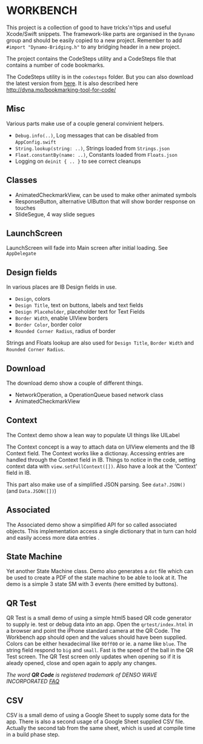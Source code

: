 # WORKBENCH

This project is a collection of good to have tricks'n'tips and useful Xcode/Swift snippets. The framework-like parts are organised in the `Dynamo` group and should be easily copied to a new project. Remember to add `#import "Dynamo-Bridging.h"` to any bridging header in a new project.

The project contains the CodeSteps utility and a CodeSteps file that contains a number of code bookmarks.

The CodeSteps utility is in the `codesteps` folder. But you can also download the latest version from [here](raw/master/codesteps/CodeSteps_1.0_12.zip). It is also described here http://dyna.mo/bookmarking-tool-for-code/

## Misc

Various parts make use of a couple general convinient helpers.

* `Debug.info(..)`, Log messages that can be disabled from `AppConfig.swift`
* `String.lookup(string: ..)`, Strings loaded from `Strings.json`
* `Float.constantBy(name: ..)`, Constants loaded from `Floats.json`
* Logging on `deinit { .. }` to see correct cleanups

## Classes

* AnimatedCheckmarkView, can be used to make other animated symbols
* ResponseButton, alternative UIButton that will show border response on touches
* SlideSegue, 4 way slide segues

## LaunchScreen

LaunchScreen will fade into Main screen after initial loading. See `AppDelegate`

## Design fields

In various places are IB Design fields in use.

* `Design`, colors
* `Design Title`, text on buttons, labels and text fields
* `Design Placeholder`, placeholder text for Text Fields
* `Border Width`, enable UIView borders
* `Border Color`, border color
* `Rounded Corner Radius`, radius of border

Strings and Floats lookup are also used for `Design Title`, `Border Width` and `Rounded Corner Radius`.

## Download

The download demo show a couple of different things.

* NetworkOperation, a OperationQueue based network class
* AnimatedCheckmarkView

## Context

The Context demo show a lean way to populate UI things like UILabel

The Context concept is a way to attach data on UIView elements and the IB Context field. The Context works like a dictionay. Accessing entries are handled through the Context field in IB. Things to notice in the code, setting context data with `view.setFullContext([])`. Also have a look at the 'Context' field in IB.

This part also make use of a simplified JSON parsing. See `data?.JSON()` (and `Data.JSON([])`)

## Associated

The Associated demo show a simplified API for so called associated objects. This implementation access a single dictionary that in turn can hold and easily access more data entries .

## State Machine

Yet another State Machine class. Demo also generates a `dot` file which can be used to create a PDF of the state machine to be able to look at it. The demo is a simple 3 state SM with 3 events (here emitted by buttons).

## QR Test

QR Test is a small demo of using a simple html5 based QR code generator to supply ie. test or debug data into an app. Open the `qrtest/index.html` in a browser and point the iPhone standard camera at the QR Code. The Workbench app should open and the values should have been supplied. Colors can be either hexadecimal like `00ff00` or ie. a name like `blue`. The string field respond to `big` and `small`. Fast is the speed of the ball in the QR Test screen. The QR Test screen only updates when opening so if it is aleady opened, close and open again to apply any changes.

_The word **QR Code** is registered trademark of DENSO WAVE INCORPORATED [FAQ](http://www.denso-wave.com/qrcode/faqpatent-e.html)_

## CSV

CSV is a small demo of using a Google Sheet to supply some data for the app. There is also a second usage of a Google Sheet supplied CSV file. Actually the second tab from the same sheet, which is used at compile time in a build phase step.
